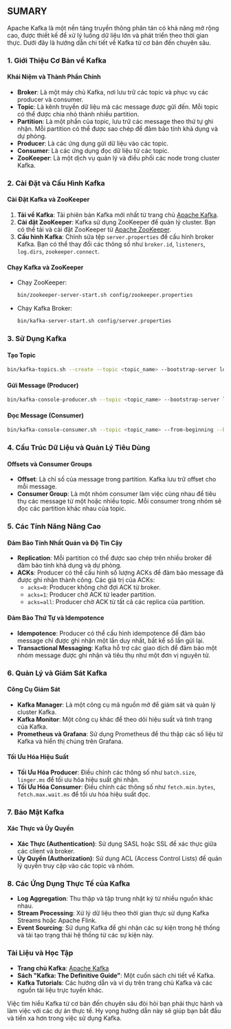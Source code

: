 ## SUMARY
Apache Kafka là một nền tảng truyền thông phân tán có khả năng mở rộng cao, được thiết kế để xử lý luồng dữ liệu lớn và phát triển theo thời gian thực. Dưới đây là hướng dẫn chi tiết về Kafka từ cơ bản đến chuyên sâu.

### 1. Giới Thiệu Cơ Bản về Kafka

#### Khái Niệm và Thành Phần Chính

- **Broker**: Là một máy chủ Kafka, nơi lưu trữ các topic và phục vụ các producer và consumer.
- **Topic**: Là kênh truyền dữ liệu mà các message được gửi đến. Mỗi topic có thể được chia nhỏ thành nhiều partition.
- **Partition**: Là một phần của topic, lưu trữ các message theo thứ tự ghi nhận. Mỗi partition có thể được sao chép để đảm bảo tính khả dụng và dự phòng.
- **Producer**: Là các ứng dụng gửi dữ liệu vào các topic.
- **Consumer**: Là các ứng dụng đọc dữ liệu từ các topic.
- **ZooKeeper**: Là một dịch vụ quản lý và điều phối các node trong cluster Kafka.

### 2. Cài Đặt và Cấu Hình Kafka

#### Cài Đặt Kafka và ZooKeeper

1. **Tải về Kafka**: Tải phiên bản Kafka mới nhất từ trang chủ [Apache Kafka](https://kafka.apache.org/downloads).
2. **Cài đặt ZooKeeper**: Kafka sử dụng ZooKeeper để quản lý cluster. Bạn có thể tải và cài đặt ZooKeeper từ [Apache ZooKeeper](https://zookeeper.apache.org/releases.html).
3. **Cấu hình Kafka**: Chỉnh sửa tệp `server.properties` để cấu hình broker Kafka. Bạn có thể thay đổi các thông số như `broker.id`, `listeners`, `log.dirs`, `zookeeper.connect`.

#### Chạy Kafka và ZooKeeper

- Chạy ZooKeeper: 
  ```bash
  bin/zookeeper-server-start.sh config/zookeeper.properties
  ```
- Chạy Kafka Broker: 
  ```bash
  bin/kafka-server-start.sh config/server.properties
  ```

### 3. Sử Dụng Kafka

#### Tạo Topic

```bash
bin/kafka-topics.sh --create --topic <topic_name> --bootstrap-server localhost:9092 --partitions <num_partitions> --replication-factor <replication_factor>
```

#### Gửi Message (Producer)

```bash
bin/kafka-console-producer.sh --topic <topic_name> --bootstrap-server localhost:9092
```

#### Đọc Message (Consumer)

```bash
bin/kafka-console-consumer.sh --topic <topic_name> --from-beginning --bootstrap-server localhost:9092
```

### 4. Cấu Trúc Dữ Liệu và Quản Lý Tiêu Dùng

#### Offsets và Consumer Groups

- **Offset**: Là chỉ số của message trong partition. Kafka lưu trữ offset cho mỗi message.
- **Consumer Group**: Là một nhóm consumer làm việc cùng nhau để tiêu thụ các message từ một hoặc nhiều topic. Mỗi consumer trong nhóm sẽ đọc các partition khác nhau của topic.

### 5. Các Tính Năng Nâng Cao

#### Đảm Bảo Tính Nhất Quán và Độ Tin Cậy

- **Replication**: Mỗi partition có thể được sao chép trên nhiều broker để đảm bảo tính khả dụng và dự phòng.
- **ACKs**: Producer có thể cấu hình số lượng ACKs để đảm bảo message đã được ghi nhận thành công. Các giá trị của ACKs:
  - `acks=0`: Producer không chờ đợi ACK từ broker.
  - `acks=1`: Producer chờ ACK từ leader partition.
  - `acks=all`: Producer chờ ACK từ tất cả các replica của partition.

#### Đảm Bảo Thứ Tự và Idempotence

- **Idempotence**: Producer có thể cấu hình idempotence để đảm bảo message chỉ được ghi nhận một lần duy nhất, bất kể số lần gửi lại.
- **Transactional Messaging**: Kafka hỗ trợ các giao dịch để đảm bảo một nhóm message được ghi nhận và tiêu thụ như một đơn vị nguyên tử.

### 6. Quản Lý và Giám Sát Kafka

#### Công Cụ Giám Sát

- **Kafka Manager**: Là một công cụ mã nguồn mở để giám sát và quản lý cluster Kafka.
- **Kafka Monitor**: Một công cụ khác để theo dõi hiệu suất và tình trạng của Kafka.
- **Prometheus và Grafana**: Sử dụng Prometheus để thu thập các số liệu từ Kafka và hiển thị chúng trên Grafana.

#### Tối Ưu Hóa Hiệu Suất

- **Tối Ưu Hóa Producer**: Điều chỉnh các thông số như `batch.size`, `linger.ms` để tối ưu hóa hiệu suất ghi nhận.
- **Tối Ưu Hóa Consumer**: Điều chỉnh các thông số như `fetch.min.bytes`, `fetch.max.wait.ms` để tối ưu hóa hiệu suất đọc.

### 7. Bảo Mật Kafka

#### Xác Thực và Ủy Quyền

- **Xác Thực (Authentication)**: Sử dụng SASL hoặc SSL để xác thực giữa các client và broker.
- **Ủy Quyền (Authorization)**: Sử dụng ACL (Access Control Lists) để quản lý quyền truy cập vào các topic và nhóm.

### 8. Các Ứng Dụng Thực Tế của Kafka

- **Log Aggregation**: Thu thập và tập trung nhật ký từ nhiều nguồn khác nhau.
- **Stream Processing**: Xử lý dữ liệu theo thời gian thực sử dụng Kafka Streams hoặc Apache Flink.
- **Event Sourcing**: Sử dụng Kafka để ghi nhận các sự kiện trong hệ thống và tái tạo trạng thái hệ thống từ các sự kiện này.

### Tài Liệu và Học Tập

- **Trang chủ Kafka**: [Apache Kafka](https://kafka.apache.org/)
- **Sách "Kafka: The Definitive Guide"**: Một cuốn sách chi tiết về Kafka.
- **Kafka Tutorials**: Các hướng dẫn và ví dụ trên trang chủ Kafka và các nguồn tài liệu trực tuyến khác.

Việc tìm hiểu Kafka từ cơ bản đến chuyên sâu đòi hỏi bạn phải thực hành và làm việc với các dự án thực tế. Hy vọng hướng dẫn này sẽ giúp bạn bắt đầu và tiến xa hơn trong việc sử dụng Kafka.